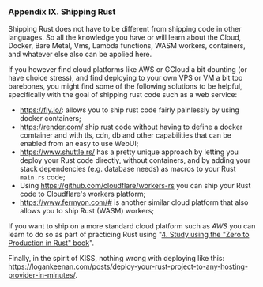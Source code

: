 ### Appendix IX. Shipping Rust

Shipping Rust does not have to be different from shipping code in other languages.
So all the knowledge you have or will learn about the Cloud, Docker, Bare Metal, Vms,
Lambda functions, WASM workers, containers, and whatever else also can be applied here.

If you however find cloud platforms like AWS or GCloud a bit dounting (or have choice stress),
and find deploying to your own VPS or VM a bit too barebones, you might find some of the following
solutions to be helpful, specifically with the goal of shipping rust code such as a web service:

- <https://fly.io/>: allows you to ship rust code fairly painlessly by using docker containers;
- <https://render.com/> ship rust code without having to define a docker comtainer and with tls, cdn, db and other capabilities that can be enabled from an easy to use WebUI;
- <https://www.shuttle.rs/> has a pretty unique approach by letting you deploy your Rust code directly, without containers,
  and by adding your stack dependencies (e.g. database needs) as macros to your Rust `main.rs` code;
- Using <https://github.com/cloudflare/workers-rs> you can ship your Rust code to Cloudflare's workers platform;
- <https://www.fermyon.com/#> is another similar cloud platform that also allows you to ship Rust (WASM) workers;

If you want to ship on a more standard cloud platform such as _AWS_
you can learn to do so as part of practicing Rust using "[4. Study using the "Zero to Production in Rust" book](#4-study-using-the-zero-to-production-in-rust-book)".

Finally, in the spirit of KISS, nothing wrong with deploying like this: <https://logankeenan.com/posts/deploy-your-rust-project-to-any-hosting-provider-in-minutes/>.
